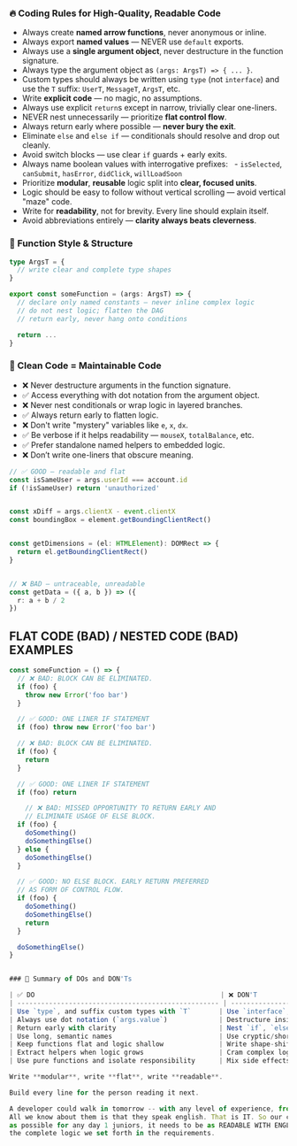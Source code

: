 ### 🔥 Coding Rules for High-Quality, Readable Code

- Always create **named arrow functions**, never anonymous or inline.
- Always export **named values** — NEVER use `default` exports.
- Always use a **single argument object**, never destructure in the function signature.
- Always type the argument object as `(args: ArgsT) => { ... }`.
- Custom types should always be written using `type` (not `interface`) and use the `T` suffix: `UserT`, `MessageT`, `ArgsT`, etc.
- Write **explicit code** — no magic, no assumptions.
- Always use explicit `return`s except in narrow, trivially clear one-liners.
- NEVER nest unnecessarily — prioritize **flat control flow**.
- Always return early where possible — **never bury the exit**.
- Eliminate `else` and `else if` — conditionals should resolve and drop out cleanly.
- Avoid switch blocks — use clear `if` guards + early exits.
- Always name boolean values with interrogative prefixes:
  - `isSelected`, `canSubmit`, `hasError`, `didClick`, `willLoadSoon`
- Prioritize **modular**, **reusable** logic split into **clear, focused units**.
- Logic should be easy to follow without vertical scrolling — avoid vertical "maze" code.
- Write for **readability**, not for brevity. Every line should explain itself.
- Avoid abbreviations entirely — **clarity always beats cleverness**.

### 📁 Function Style & Structure

```ts
type ArgsT = {
  // write clear and complete type shapes
}

export const someFunction = (args: ArgsT) => {
  // declare only named constants — never inline complex logic
  // do not nest logic; flatten the DAG
  // return early, never hang onto conditions

  return ...
}
```

### 🧼 Clean Code = Maintainable Code

- ❌ Never destructure arguments in the function signature.
- ✅ Access everything with dot notation from the argument object.
- ❌ Never nest conditionals or wrap logic in layered branches.
- ✅ Always return early to flatten logic.
- ❌ Don't write "mystery" variables like `e`, `x`, `dx`.
- ✅ Be verbose if it helps readability — `mouseX`, `totalBalance`, etc.
- ✅ Prefer standalone named helpers to embedded logic.
- ❌ Don’t write one-liners that obscure meaning.

```ts
// ✅ GOOD — readable and flat
const isSameUser = args.userId === account.id
if (!isSameUser) return 'unauthorized'


const xDiff = args.clientX - event.clientX
const boundingBox = element.getBoundingClientRect()


const getDimensions = (el: HTMLElement): DOMRect => {
  return el.getBoundingClientRect()
}


// ❌ BAD — untraceable, unreadable
const getData = ({ a, b }) => ({
  r: a + b / 2
})
```

## FLAT CODE (BAD) / NESTED CODE (BAD) EXAMPLES

```js
const someFunction = () => {
  // ❌ BAD: BLOCK CAN BE ELIMINATED.
  if (foo) {
    throw new Error('foo bar')
  }

  // ✅ GOOD: ONE LINER IF STATEMENT
  if (foo) throw new Error('foo bar')

  // ❌ BAD: BLOCK CAN BE ELIMINATED.
  if (foo) {
    return
  }

  // ✅ GOOD: ONE LINER IF STATEMENT
  if (foo) return

    // ❌ BAD: MISSED OPPORTUNITY TO RETURN EARLY AND
    // ELIMINATE USAGE OF ELSE BLOCK.
  if (foo) {
    doSomething()
    doSomethingElse()
  } else {
    doSomethingElse()
  }

  // ✅ GOOD: NO ELSE BLOCK. EARLY RETURN PREFERRED
  // AS FORM OF CONTROL FLOW.
  if (foo) {
    doSomething()
    doSomethingElse()
    return
  }

  doSomethingElse()  
}


### 📌 Summary of DOs and DON'Ts

| ✅ DO                                               | ❌ DON'T                                     |
| --------------------------------------------------- | -------------------------------------------- |
| Use `type`, and suffix custom types with `T`       | Use `interface`, omit type names             |
| Always use dot notation (`args.value`)             | Destructure inside the function signature     |
| Return early with clarity                          | Nest `if`, `else`, `switch`, etc. unnecessarily |
| Use long, semantic names                           | Use cryptic/short variable names             |
| Keep functions flat and logic shallow              | Write shape-shifting, nested logic blocks     |
| Extract helpers when logic grows                   | Cram complex logic inline                     |
| Use pure functions and isolate responsibility      | Mix side effects or responsibilities         |

Write **modular**, write **flat**, write **readable**.

Build every line for the person reading it next.

A developer could walk in tomorrow -- with any level of experience, from any cultural background, from any walk of life.
All we know about them is that they speak english. That is IT. So our code needs to be as EASY to visually parse / follow
as possible for any day 1 juniors, it needs to be as READABLE WITH ENGLISH LANGUAGE as possible, and it needs to achieve
the complete logic we set forth in the requirements.
